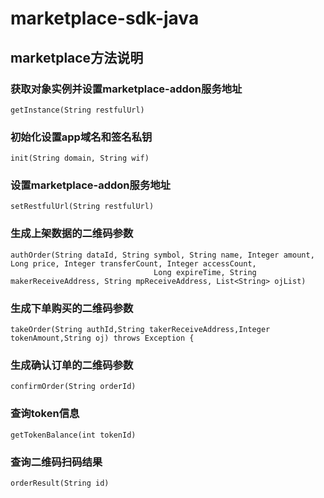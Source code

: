 # marketplace-sdk-java

## marketplace方法说明

### 获取对象实例并设置marketplace-addon服务地址
```
getInstance(String restfulUrl)
```

### 初始化设置app域名和签名私钥
```
init(String domain, String wif)
```

### 设置marketplace-addon服务地址
```
setRestfulUrl(String restfulUrl)
```

### 生成上架数据的二维码参数
```
authOrder(String dataId, String symbol, String name, Integer amount, Long price, Integer transferCount, Integer accessCount,
                                Long expireTime, String makerReceiveAddress, String mpReceiveAddress, List<String> ojList)
```

### 生成下单购买的二维码参数
```
takeOrder(String authId,String takerReceiveAddress,Integer tokenAmount,String oj) throws Exception {
```

### 生成确认订单的二维码参数
```
confirmOrder(String orderId)
```

### 查询token信息
```
getTokenBalance(int tokenId)
```

### 查询二维码扫码结果
```
orderResult(String id)
```